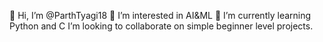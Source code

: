 👋 Hi, I’m @ParthTyagi18
👀 I’m interested in AI&ML
🌱 I’m currently learning Python and C
I’m looking to collaborate on simple beginner level projects.

<!---
ParthTyagi18/ParthTyagi18 is a ✨ special ✨ repository because its `README.md` (this file) appears on your GitHub profile.
You can click the Preview link to take a look at your changes.
--->
